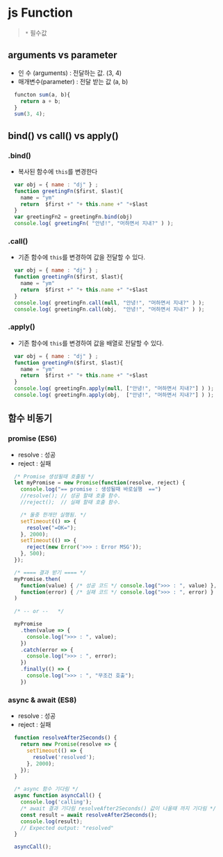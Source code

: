 # js Function
  > `*` 필수값 

  ## arguments vs parameter
  - 인   수 (arguments) : 전달하는 값. (3, 4)
  - 매개변수(parameter) : 전달 받는 값 (a, b)
  ``` js
    functon sum(a, b){
      return a + b;
    }
    sum(3, 4);
  ```

  ## bind() vs call() vs apply()
  ### .bind()
  - 복사된 함수에 `this`를 변경한다
  ``` js
    var obj = { name : "dj" } ;
    function greetingFn($first, $last){
      name = "ym"
      return  $first +" "+ this.name +" "+$last
    }
    var greetingFn2 = greetingFn.bind(obj)
    console.log( greetingFn( "안녕!", "머하면서 지내?" ) );
  ```
  ### .call()
  - 기존 함수에 `this`를 변경하여 값을 전달할 수 있다.
  ``` js
    var obj = { name : "dj" } ;
    function greetingFn($first, $last){
      name = "ym"
      return  $first +" "+ this.name +" "+$last
    }
    console.log( greetingFn.call(null, "안녕!", "머하면서 지내?" ) );
    console.log( greetingFn.call(obj,  "안녕!", "머하면서 지내?" ) ); 
  ```
  ### .apply()
  - 기존 함수에 `this`를 변경하여 값을 배열로 전달할 수 있다.
  ``` js
    var obj = { name : "dj" } ;
    function greetingFn($first, $last){
      name = "ym"
      return  $first +" "+ this.name +" "+$last
    }
    console.log( greetingFn.apply(null, ["안녕!", "머하면서 지내?"] ) );
    console.log( greetingFn.apply(obj,  ["안녕!", "머하면서 지내?"] ) ); 
  ```



  ## 함수 비동기

  ### promise (ES6) 
  - resolve : 성공
  - reject  : 실패
  ``` js 
    /* Promise 생성될때 호출됨 */
    let myPromise = new Promise(function(resolve, reject) {
      console.log("== promise : 생성될때 바로실행  ==")
      //resolve(); // 성공 할때 호출 함수.
      //reject();  // 실패 할때 호출 함수.

      /* 둘중 한개만 실행됨. */
      setTimeout(() => {
        resolve("=OK="); 
      }, 2000);
      setTimeout(() => {
        reject(new Error('>>> : Error MSG')); 
      }, 500);
    });

    /* ==== 결과 받기 ==== */
    myPromise.then(
      function(value) { /* 성공 코드 */ console.log(">>> : ", value) },
      function(error) { /* 실패 코드 */ console.log(">>> : ", error) }
    )
      
    /* -- or --   */

    myPromise
      .then(value => {
        console.log(">>> : ", value);
      })
      .catch(error => {
        console.log(">>> : ", error);
      })
      .finally(() => {
        console.log(">>> : ", "무조건 호출");
      })
  ```

  ### async & await (ES8)
  - resolve : 성공
  - reject  : 실패
  ``` js
    function resolveAfter2Seconds() {
      return new Promise(resolve => {
        setTimeout(() => {
          resolve('resolved');
        }, 2000);
      });
    }

    /* async 함수 기다림 */
    async function asyncCall() {
      console.log('calling');
      /* await 결과 기다림 resolveAfter2Seconds() 값이 나올때 까지 기다림 */
      const result = await resolveAfter2Seconds();
      console.log(result);  
      // Expected output: "resolved"
    }

    asyncCall();

  ```
